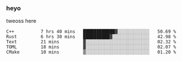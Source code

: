 ### heyo
tweoss here

<!--START_SECTION:waka-->

```text
C++          7 hrs 40 mins   ████████████▓░░░░░░░░░░░░   50.69 %
Rust         6 hrs 30 mins   ██████████▓░░░░░░░░░░░░░░   42.98 %
Text         21 mins         ▓░░░░░░░░░░░░░░░░░░░░░░░░   02.32 %
TOML         18 mins         ▓░░░░░░░░░░░░░░░░░░░░░░░░   02.07 %
CMake        10 mins         ▒░░░░░░░░░░░░░░░░░░░░░░░░   01.20 %
```

<!--END_SECTION:waka-->

<!--
**Tweoss/tweoss** is a ✨ _special_ ✨ repository because its `README.md` (this file) appears on your GitHub profile.

Here are some ideas to get you started:

- 🔭 I’m currently working on ...
- 🌱 I’m currently learning ...
- 👯 I’m looking to collaborate on ...
- 🤔 I’m looking for help with ...
- 💬 Ask me about ...
- 📫 How to reach me: ...
- 😄 Pronouns: ...
- ⚡ Fun fact: ...
-->
